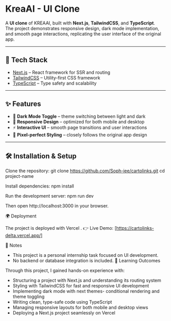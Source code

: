 # KreaAI - UI Clone

A **UI clone** of KREAAI, built with **Next.js**, **TailwindCSS**, and **TypeScript**.  
The project demonstrates responsive design, dark mode implementation, and smooth page interactions, replicating the user interface of the original app.

---

## 🚀 Tech Stack

- [Next.js](https://nextjs.org/) – React framework for SSR and routing
- [TailwindCSS](https://tailwindcss.com/) – Utility-first CSS framework
- [TypeScript](https://www.typescriptlang.org/) – Type safety and scalability

---

## ✨ Features

- 🌙 **Dark Mode Toggle** – theme switching between light and dark
- 📱 **Responsive Design** – optimized for both mobile and desktop
- ⚡ **Interactive UI** – smooth page transitions and user interactions
- 🎨 **Pixel-perfect Styling** – closely follows the original app design

---

## 🛠️ Installation & Setup

Clone the repository:
git clone https://github.com/Soph-iee/cartolinks.git
cd project-name

Install dependencies:
npm install

Run the development server:
npm run dev

Then open http://localhost:3000 in your browser.

🌍 Deployment

The project is deployed with Vercel
.
👉 Live Demo: [https://cartolinks-delta.vercel.app/]

📌 Notes

- This project is a personal internship task focused on UI development.
- No backend or database integration is included.
  🎯 Learning Outcomes

Through this project, I gained hands-on experience with:

- Structuring a project with Next.js and understanding its routing system
- Styling with TailwindCSS for fast and responsive UI development
- Implementing dark mode with next themes- conditional rendering and theme toggling
- Writing clean, type-safe code using TypeScript
- Managing responsive layouts for both mobile and desktop views
- Deploying a Next.js project seamlessly on Vercel
